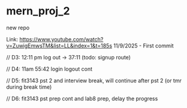 # mern_proj_2
new repo

Link: https://www.youtube.com/watch?v=ZuwigEmwsTM&list=LL&index=1&t=185s 
11/9/2025 - First commit

// D3: 12:11 pm log out -> 37:11 (todo: signup route)

// D4: 11am
55:42 login logout cont

// D5: fit3143 pst 2 and interview break, will continue after pst 2 (or tmr during break time)

// D6: fit3143 pst prep cont and lab8 prep, delay the progress